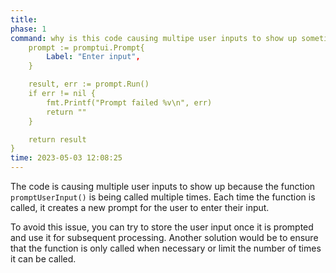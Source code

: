 ```yaml
---
title: 
phase: 1
command: why is this code causing multipe user inputs to show up sometimes func promptUserInput() string {
	prompt := promptui.Prompt{
		Label: "Enter input",
	}

	result, err := prompt.Run()
	if err != nil {
		fmt.Printf("Prompt failed %v\n", err)
		return ""
	}

	return result
}
time: 2023-05-03 12:08:25
---
```


The code is causing multiple user inputs to show up because the function `promptUserInput()` is being called multiple times. Each time the function is called, it creates a new prompt for the user to enter their input. 

To avoid this issue, you can try to store the user input once it is prompted and use it for subsequent processing. Another solution would be to ensure that the function is only called when necessary or limit the number of times it can be called.